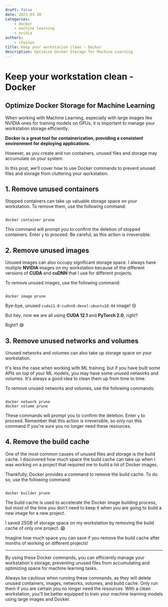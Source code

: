 ```yaml
---
draft: false
date: 2023-03-30
categories:
    - docker
    - machine learning
    - nvidia
authors:
    - chainyo
title: Keep your workstation clean - Docker
description: Optimize Docker Storage for Machine Learning
---
```


# Keep your workstation clean - Docker
## Optimize Docker Storage for Machine Learning

When working with Machine Learning, especially with large images like NVIDIA ones for training models on GPUs,
it is important to manage your workstation storage efficiently.

**Docker is a great tool for containerization, providing a consistent environment for deploying applications.**

However, as you create and run containers, unused files and storage may accumulate on your system.

In this post, we'll cover how to use Docker commands to prevent unused files and storage from cluttering your workstation.

<!-- more -->

## 1. Remove unused containers

Stopped containers can take up valuable storage space on your workstation. To remove them, use the following command:

<!-- termynal -->

```

docker container prune

```

This command will prompt you to confirm the deletion of stopped containers. Enter `y` to proceed.
Be careful, as this action is irreversible.

## 2. Remove unused images

Unused images can also occupy significant storage space. I always have multiple **NVIDIA** images on my workstation because
of the different versions of **CUDA** and **cuDNN** that I use for different projects.

To remove unused images, use the following command:

<!-- termynal -->

```

docker image prune

```

Bye-bye, unused `cuda11.0-cudnn8-devel-ubuntu18.04` image! 😢

But hey, now we are all using **CUDA 12.1** and **PyTorch 2.0**, right? 

Right? 😅

## 3. Remove unused networks and volumes

Unused networks and volumes can also take up storage space on your workstation.

It's less the case when working with ML training, but if you have built some APIs on top of your ML models, you may have
some unused networks and volumes. It's always a good idea to clean them up from time to time.

To remove unused networks and volumes, use the following commands:

<!-- termynal -->

```

docker network prune
docker volume prune

```

These commands will prompt you to confirm the deletion. Enter `y` to proceed. 
Remember that this action is irreversible, so only run this command if you're sure you no longer need these resources.

## 4. Remove the build cache

One of the most common causes of unused files and storage is the build cache. I discovered how much space the build cache
can take up when I was working on a project that required me to build a lot of Docker images.

Thankfully, Docker provides a command to remove the build cache. To do so, use the following command:

<!-- termynal -->

```

docker builder prune

```

The build cache is used to accelerate the Docker image building process, but most of the time you don't need to keep it
when you are going to build a new image for a new project.

I saved 25GB of storage space on my workstation by removing the build cache of only one project. 😱

Imagine how much space you can save if you remove the build cache after months of working on different projects!

---

By using these Docker commands, you can efficiently manage your workstation's storage, preventing unused files from
accumulating and optimizing space for machine learning tasks.

Always be cautious when running these commands, as they will delete unused containers, images, networks, volumes, and build cache.
Only run them if you are certain you no longer need the resources. With a clean workstation, you'll be better equipped to train your machine learning models using large images and Docker.
